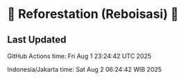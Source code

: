 
# 🌳 Reforestation (Reboisasi) 🌲

## Last Updated

GitHub Actions time: Fri Aug  1 23:24:42 UTC 2025

Indonesia/Jakarta time: Sat Aug  2 06:24:42 WIB 2025
